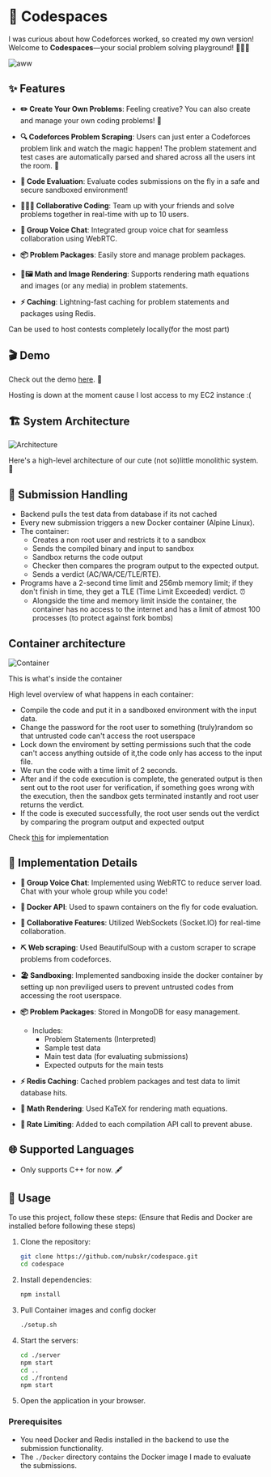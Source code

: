 # 🎉 Codespaces

I was curious about how Codeforces worked, so  created my own version! Welcome to **Codespaces**—your social problem solving playground! 🧑‍💻✨

![aww](./misc/aww.png)

## ✨ Features

- **✏️ Create Your Own Problems**: Feeling creative? You can also create and manage your own coding problems! 🎨

- **🔍 Codeforces Problem Scraping**: Users can just enter a Codeforces problem link and watch the magic happen! The problem statement and test cases are automatically parsed and shared across all the users int the room. 🌟

- **🚀 Code Evaluation**: Evaluate codes submissions on the fly in a safe and secure sandboxed environment!

- **👩👨‍💻 Collaborative Coding**: Team up with your friends and solve problems together in real-time with up to 10 users. 

- **🎤 Group Voice Chat**: Integrated group voice chat for seamless collaboration using WebRTC. 

- **📦 Problem Packages**: Easily store and manage problem packages.

- **🧮🖼️ Math and Image Rendering**: Supports rendering math equations and images (or any media) in problem statements.

- **⚡ Caching**: Lightning-fast caching for problem statements and packages using Redis.

Can be used to host contests completely locally(for the most part)

## 🎬 Demo

Check out the demo [here](https://youtu.be/FdmE1Rnjy0o). 🍿

Hosting is down at the moment cause I lost access to my EC2 instance :(

## 🏗️ System Architecture

![Architecture](./misc/architecture.png)

Here's a high-level architecture of our cute (not so)little monolithic system. 🥰

## 📝 Submission Handling

- Backend pulls the test data from database if its not cached
- Every new submission triggers a new Docker container (Alpine Linux).
- The container:
  - Creates a non root user and restricts it to a sandbox
  - Sends the compiled binary and input to sandbox
  - Sandbox returns the code output
  - Checker then compares the program output to the expected output.
  - Sends a verdict (AC/WA/CE/TLE/RTE).
- Programs have a 2-second time limit and 256mb memory limit; if they don't finish in time, they get a TLE (Time Limit Exceeded) verdict. ⏰
   - Alongside the time and memory limit inside the container, the container has no access to the internet and has a limit of atmost 100 processes (to protect against fork bombs)

## Container architecture

![Container](./misc/container.jpg)

This is what's inside the container 

High level overview of what happens in each container:

- Compile the code and put it in a sandboxed environment with the input data.
- Change the password for the root user to something (truly)random so that untrusted code can't access the root userspace
- Lock down the enviroment by setting permissions such that the code can't access anything outside of it,the code only has access to the input file.
- We run the code with a time limit of 2 seconds.
- After and if the code execution is complete, the generated output is then sent out to the root user for verification, if something goes wrong with the execution, then the sandbox gets terminated instantly and root user returns the verdict.
- If the code is executed successfully, the root user sends out the verdict by comparing the program output and expected output

Check [this](./Docker/doshit.sh) for implementation

## 🔧 Implementation Details

- **🎤 Group Voice Chat**: Implemented using WebRTC to reduce server load. Chat with your whole group while you code!

- **🐳 Docker API**: Used to spawn containers on the fly for code evaluation.

- **🤝 Collaborative Features**: Utilized WebSockets (Socket.IO) for real-time collaboration.

- **⛏ Web scraping**: Used BeautifulSoup with a custom scraper to scrape problems from codeforces.

- **🏖️ Sandboxing**: Implemented sandboxing inside the docker container by setting up non previliged users to prevent untrusted codes from accessing the root userspace.

- **📦 Problem Packages**: Stored in MongoDB for easy management.
  - Includes:
    - Problem Statements (Interpreted)
    - Sample test data
    - Main test data (for evaluating submissions)
    - Expected outputs for the main tests

- **⚡ Redis Caching**: Cached problem packages and test data to limit database hits.

- **🧮 Math Rendering**: Used KaTeX for rendering math equations.

- **🚫 Rate Limiting**: Added to each compilation API call to prevent abuse.

## 🌐 Supported Languages

- Only supports C++ for now. 🖋️

## 🚀 Usage

To use this project, follow these steps:
(Ensure that Redis and Docker are installed before following these steps)

1. Clone the repository:
   ```sh
   git clone https://github.com/nubskr/codespace.git
   cd codespace
   ```
2. Install dependencies:
   ```sh
   npm install
   ```
3. Pull Container images and config docker
   ```sh
   ./setup.sh
   ```
3. Start the servers:
   ```sh
   cd ./server
   npm start
   cd ..
   cd ./frontend
   npm start
   ```
4. Open the application in your browser.

### Prerequisites

- You need Docker and Redis installed in the backend to use the submission functionality.
- The `./Docker` directory contains the Docker image I made to evaluate the submissions.
